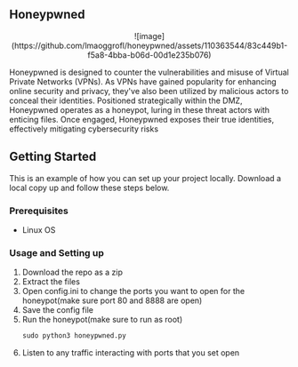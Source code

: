 <!-- ABOUT THE PROJECT -->
## Honeypwned

<div style="text-align:center;">
    ![image](https://github.com/lmaoggrofl/honeypwned/assets/110363544/83c449b1-f5a8-4bba-b06d-00d1e235b076)
</div>

Honeypwned is designed to counter the vulnerabilities and misuse of Virtual Private Networks (VPNs). 
As VPNs have gained popularity for enhancing online security and privacy, they've also been utilized by malicious actors to conceal their identities. 
Positioned strategically within the DMZ, Honeypwned operates as a honeypot, luring in these threat actors with enticing files. 
Once engaged, Honeypwned exposes their true identities, effectively mitigating cybersecurity risks

<!-- GETTING STARTED -->
## Getting Started

This is an example of how you can set up your project locally.
Download a local copy up and follow these steps below.

### Prerequisites

* Linux OS

### Usage and Setting up

1. Download the repo as a zip
2. Extract the files
3. Open config.ini to change the ports you want to open for the honeypot(make sure port 80 and 8888 are open)
4. Save the config file
5. Run the honeypot(make sure to run as root)
   ```python
   sudo python3 honeypwned.py
   ```
6. Listen to any traffic interacting with ports that you set open
